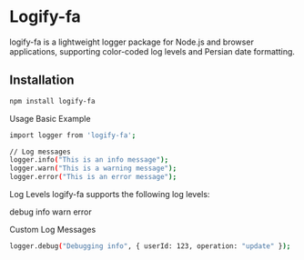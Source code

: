 # Logify-fa

logify-fa is a lightweight logger package for Node.js and browser applications, supporting color-coded log levels and Persian date formatting.

## Installation

```bash
npm install logify-fa
```

Usage
Basic Example

```bash
import logger from 'logify-fa';

// Log messages
logger.info("This is an info message");
logger.warn("This is a warning message");
logger.error("This is an error message");
```

Log Levels
logify-fa supports the following log levels:

debug
info
warn
error

Custom Log Messages

```bash
logger.debug("Debugging info", { userId: 123, operation: "update" });
```
